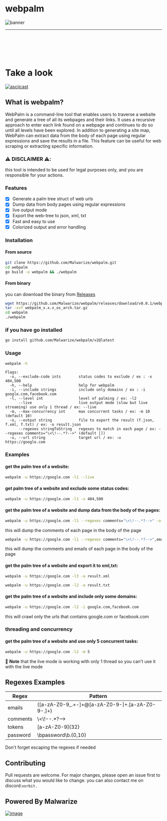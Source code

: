 # webpalm

![banner](https://user-images.githubusercontent.com/130087473/235356807-32b80288-7808-4f66-a6f2-fcbe7ab34b72.png)

<hr>
<br></br>
<br></br>

# Take a look 
[![asciicast](https://asciinema.org/a/Ta9V68iidfWD0DSq2J49H6Ipb.svg)](https://asciinema.org/a/Ta9V68iidfWD0DSq2J49H6Ipb)

## What is webpalm?
WebPalm is a command-line tool that enables users to traverse a website and generate a tree of all its webpages and their links. It uses a recursive approach to enter each link found on a webpage and continues to do so until all levels have been explored.
In addition to generating a site map, WebPalm can extract data from the body of each page using regular expressions and save the results in a file. This feature can be useful for web scraping or extracting specific information.

### ⚠️ DISCLAIMER ⚠️:
this tool is intended to be used for legal purposes only,
and you are responsible for your actions.

### Features
- [x] Generate a palm tree struct of web urls
- [x] Dump data from body pages using regular expressions
- [x] live output mode 
- [x] Export the web-tree to json, xml, txt
- [x] Fast and easy to use
- [x] Colorized output and error handling

### Installation
#### From source
```bash
git clone https://github.com/Malwarize/webpalm.git
cd webpalm
go build -o webpalm && ./webpalm
```
#### From binary
you can download the binary from
[Releases](https://github.com/Malwarize/webpalm/releases/latest)
```bash
wget https://github.com/Malwarize/webpalm/releases/download/v0.0.1/webpalm_x.x.x_os_arch.tar.gz
tar -xvf webpalm_x.x.x_os_arch.tar.gz
cd webpalm
./webpalm
```
### if you have go installed
```bash
go install github.com/Malwarize/webpalm/v2@latest
```
### Usage
```bash
webpalm -h
```
```
Flags:
  -x, --exclude-code ints        status codes to exclude / ex : -x 404,500
  -h, --help                     help for webpalm
  -i, --include strings          include only domains / ex : -i google.com,facebook.com
  -l, --level int                level of palming / ex: -l2
      --live                     live output mode (slow but live streaming) use only 1 thread / ex: --live
  -m, --max-concurrency int      max concurrent tasks / ex: -m 10 (default 10)
  -o, --output string            file to export the result (f.json, f.xml, f.txt) / ex: -o result.json
      --regexes stringToString   regexes to match in each page / ex: --regexes comments="\<\!--.*?-->" (default [])
  -u, --url string               target url / ex: -u https://google.com
```
### Examples

#### get the palm tree of a website: 
```bash
webpalm -u https://google.com -l1 --live
```

#### get palm tree of a website and exclude some status codes: 
```bash
webpalm -u https://google.com -l1 -x 404,500 

```
#### get the palm tree of a website and dump data from the body of the pages: 
```bash
webpalm -u https://google.com -l1 --regexes comments="\<\!--.*?-->" -o result.json"
```

this  will dump the comments of each page in the body of the page
```bash
webpalm -u https://google.com -l1 --regexes comments="\<\!--.*?-->",emails="([a-zA-Z0-9_.+-]+@[a-zA-Z0-9-]+.[a-zA-Z0-9-.]+)"
```
this will dump the comments and emails of each page in the body of the page

#### get the palm tree of a website and export it to xml,txt: 
```bash
webpalm -u https://google.com -l3 -o result.xml
```
```bash
webpalm -u https://google.com -l2 -o result.txt
```

#### get the palm tree of a website and include only some domains: 
```bash
webpalm -u https://google.com -l2 -i google.com,facebook.com
```
this will crawl only the urls that contains google.com or facebook.com

### threading and concurrency
####  get the palm tree of a website and use only 5 concurrent tasks:
```bash
webpalm -u https://google.com -l2 -m 5
```
📝 **Note**  that the live mode is working with only 1 thread so you can't use it with the live mode


## Regexes Examples
| Regex | Pattern                             |
|-------|-------------------------------------|
|emails | ([a-zA-Z0-9_.+-]+@[a-zA-Z0-9-]+\.[a-zA-Z0-9-.]+) |
|comments | \\<\\!--.*?-->                      |
|tokens | [a-zA-Z0-9]{32}                     |
|password| \bpassword\b.{0,10}                                    |

Don't forget escaping the regexes if needed

## Contributing
Pull requests are welcome. For major changes, please open an issue first to discuss what you would like to change.
you can also contact me on discord:`xorbit.`


## Powered By Malwarize
[![image](https://user-images.githubusercontent.com/130087473/232165094-73347c46-71dc-47c0-820a-1eb36657a8c0.png)](https://discord.gg/g9y7D3xCab)



